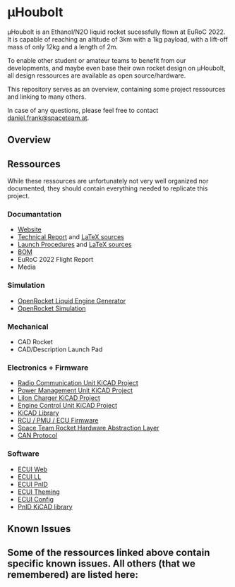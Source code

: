 # µHoubolt
µHoubolt is an Ethanol/N2O liquid rocket sucessfully flown at EuRoC 2022. It is capable of reaching an altitude of 3km with a 1kg payload, with a lift-off mass of only 12kg and a length of 2m.

To enable other student or amateur teams to benefit from our developments, and maybe even base their own rocket design on µHoubolt, all design ressources are available as open source/hardware.

This repository serves as an overview, containing some project ressources and linking to many others.

In case of any questions, please feel free to contact [daniel.frank@spaceteam.at](mailto:daniel.frank@spaceteam.at).

## Overview

## Ressources
While these ressources are unfortunately not very well organized nor documented, they should contain everything needed to replicate this project.

### Documantation
- [Website](spaceteam.at/uhb)
- [Technical Report](TechnicalReport_EuRoC2022.pdf) and [LaTeX sources](TechnicalReport_EuRoC2022_Sources)
- [Launch Procedures](µHoubolt_Launch_Procedures.pdf) and [LaTeX sources](µHoubolt_Launch_Procedures_Sources)
- [BOM](BOM)
- EuRoC 2022 Flight Report
- Media

### Simulation
- [OpenRocket Liquid Engine Generator](https://github.com/SpaceTeam/ORLEG)
- [OpenRocket Simulation](Simulation_OpenRocket)

### Mechanical
- CAD Rocket
- CAD/Description Launch Pad

### Electronics + Firmware
- [Radio Communication Unit KiCAD Project](https://github.com/SpaceTeam/uHoubolt_PCB_RCU)
- [Power Management Unit KiCAD Project](https://github.com/SpaceTeam/uHoubolt_PCB_PMU)
- [LiIon Charger KiCAD Project](https://github.com/SpaceTeam/uHoubolt_PCB_LiIon_Charger)
- [Engine Control Unit KiCAD Project](https://github.com/SpaceTeam/uHoubolt_PCB_ECU)
- [KiCAD Library](https://github.com/SpaceTeam/TXV_Library_PCB)
- [RCU / PMU / ECU Firmware](https://github.com/SpaceTeam/firmware_liquids)
- [Space Team Rocket Hardware Abstraction Layer](https://github.com/SpaceTeam/STRHAL)
- [CAN Protocol](https://github.com/SpaceTeam/can_houbolt)

### Software
- [ECUI Web](https://github.com/SpaceTeam/web_ecui_houbolt)
- [ECUI LL](https://github.com/SpaceTeam/llserver_ecui_houbolt)
- [ECUI PnID](https://github.com/SpaceTeam/pnid_houbolt)
- [ECUI Theming](https://github.com/SpaceTeam/SpaceTeamTheme)
- [ECUI Config](https://github.com/SpaceTeam/config_ecui)
- [PnID KiCAD library](https://github.com/SpaceTeam/pnid-lib)

## Known Issues
Some of the ressources linked above contain specific known issues. All others (that we remembered)
 are listed here:
 - 
